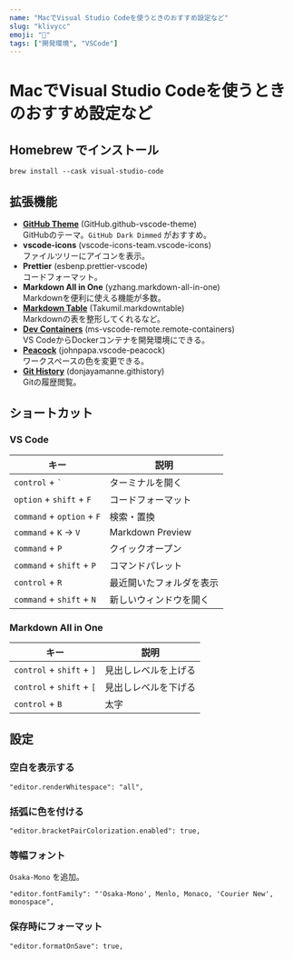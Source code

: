 ```yaml
---
name: "MacでVisual Studio Codeを使うときのおすすめ設定など"
slug: "klivycc"
emoji: "🔵"
tags: ["開発環境", "VSCode"]
---
```


# MacでVisual Studio Codeを使うときのおすすめ設定など

## Homebrew でインストール

```
brew install --cask visual-studio-code
```

## 拡張機能

- **[GitHub Theme](https://marketplace.visualstudio.com/items?itemName=GitHub.github-vscode-theme)** (GitHub.github-vscode-theme)  
  GitHubのテーマ。`GitHub Dark Dimmed` がおすすめ。
- **vscode-icons** (vscode-icons-team.vscode-icons)  
  ファイルツリーにアイコンを表示。
- **Prettier** (esbenp.prettier-vscode)  
  コードフォーマット。
- **Markdown All in One** (yzhang.markdown-all-in-one)  
  Markdownを便利に使える機能が多数。
- **[Markdown Table](https://marketplace.visualstudio.com/items?itemName=TakumiI.markdowntable)** (TakumiI.markdowntable)  
  Markdownの表を整形してくれるなど。
- **[Dev Containers](https://marketplace.visualstudio.com/items?itemName=ms-vscode-remote.remote-containers)** (ms-vscode-remote.remote-containers)  
  VS CodeからDockerコンテナを開発環境にできる。
- **[Peacock](https://marketplace.visualstudio.com/items?itemName=johnpapa.vscode-peacock)** (johnpapa.vscode-peacock)  
  ワークスペースの色を変更できる。
- **[Git History](https://marketplace.visualstudio.com/items?itemName=donjayamanne.githistory)** (donjayamanne.githistory)  
  Gitの履歴閲覧。

## ショートカット

### VS Code

| キー                       | 説明                     |
| -------------------------- | ------------------------ |
| `control` + `` ` ``        | ターミナルを開く         |
| `option` + `shift` + `F`   | コードフォーマット       |
| `command` + `option` + `F` | 検索・置換               |
| `command` + `K` -> `V`     | Markdown Preview         |
| `command` + `P`            | クイックオープン         |
| `command` + `shift` + `P`  | コマンドパレット         |
| `control` + `R`            | 最近開いたフォルダを表示 |
| `command` + `shift` + `N`  | 新しいウィンドウを開く   |

### Markdown All in One

| キー                      | 説明                 |
| ------------------------- | -------------------- |
| `control` + `shift` + `]` | 見出しレベルを上げる |
| `control` + `shift` + `[` | 見出しレベルを下げる |
| `control` + `B`           | 太字                 |

## 設定

### 空白を表示する

```
"editor.renderWhitespace": "all",
```

### 括弧に色を付ける

```
"editor.bracketPairColorization.enabled": true,
```

### 等幅フォント

`Osaka-Mono` を追加。

```
"editor.fontFamily": "'Osaka-Mono', Menlo, Monaco, 'Courier New', monospace",
```

### 保存時にフォーマット

```
"editor.formatOnSave": true,
```
